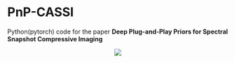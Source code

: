 # PnP-CASSI
Python(pytorch) code for the paper **Deep Plug-and-Play Priors for Spectral Snapshot Compressive Imaging**
<p align="center">
<img src="https://github.com/zsm1211/PnP-CASSI/blob/main/img/Simu_colorchecker_256-1.png?raw=true">
</p>
